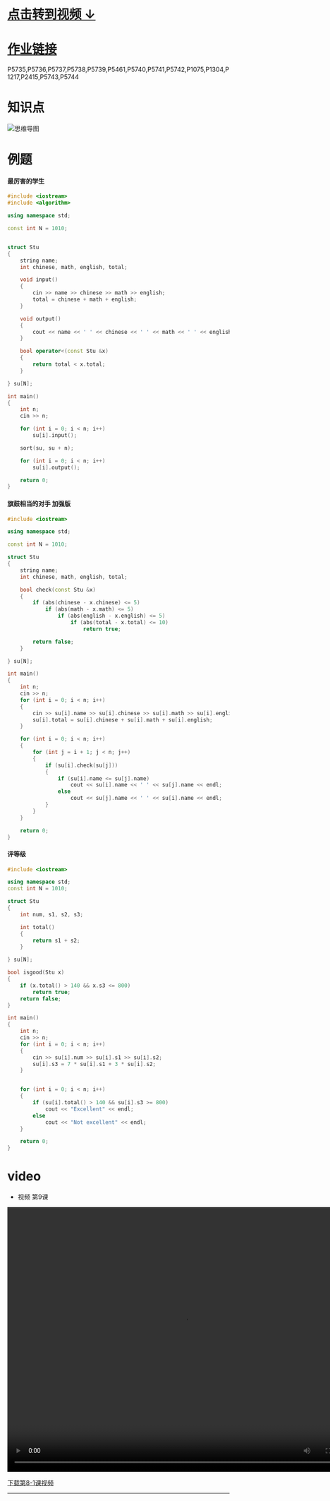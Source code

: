 # [点击转到视频 ↓ ](#video)

# [作业链接]()
P5735,P5736,P5737,P5738,P5739,P5461,P5740,P5741,P5742,P1075,P1304,P1217,P2415,P5743,P5744

#  知识点
![思维导图]()

# 例题

#### 最厉害的学生
```cpp
#include <iostream>
#include <algorithm>

using namespace std;

const int N = 1010;


struct Stu
{
    string name;
    int chinese, math, english, total;

    void input()
    {
        cin >> name >> chinese >> math >> english;
        total = chinese + math + english;
    }

    void output()
    {
        cout << name << ' ' << chinese << ' ' << math << ' ' << english << ' ' << total << endl;
    }

    bool operator<(const Stu &x)
    {
        return total < x.total;
    }

} su[N];

int main()
{
    int n;
    cin >> n;

    for (int i = 0; i < n; i++)
        su[i].input();

    sort(su, su + n);

    for (int i = 0; i < n; i++)
        su[i].output();

    return 0;
}

```
#### 旗鼓相当的对手 加强版
```cpp
#include <iostream>

using namespace std;

const int N = 1010;

struct Stu
{
    string name;
    int chinese, math, english, total;

    bool check(const Stu &x)
    {
        if (abs(chinese - x.chinese) <= 5)
            if (abs(math - x.math) <= 5)
                if (abs(english - x.english) <= 5)
                    if (abs(total - x.total) <= 10)
                        return true;

        return false;
    }

} su[N];

int main()
{
    int n;
    cin >> n;
    for (int i = 0; i < n; i++)
    {
        cin >> su[i].name >> su[i].chinese >> su[i].math >> su[i].english;
        su[i].total = su[i].chinese + su[i].math + su[i].english;
    }

    for (int i = 0; i < n; i++)
    {
        for (int j = i + 1; j < n; j++)
        {
            if (su[i].check(su[j]))
            {
                if (su[i].name <= su[j].name)
                    cout << su[i].name << ' ' << su[j].name << endl;
                else
                    cout << su[j].name << ' ' << su[i].name << endl;
            }
        }
    }

    return 0;
}

```

#### 评等级
```cpp
#include <iostream>

using namespace std;
const int N = 1010;

struct Stu
{
    int num, s1, s2, s3;

    int total()
    {
        return s1 + s2;
    }

} su[N];

bool isgood(Stu x)
{
    if (x.total() > 140 && x.s3 <= 800)
        return true;
    return false;
}

int main()
{
    int n;
    cin >> n;
    for (int i = 0; i < n; i++)
    {
        cin >> su[i].num >> su[i].s1 >> su[i].s2;
        su[i].s3 = 7 * su[i].s1 + 3 * su[i].s2;
    }


    for (int i = 0; i < n; i++)
    {
        if (su[i].total() > 140 && su[i].s3 >= 800)
            cout << "Excellent" << endl;
        else
            cout << "Not excellent" << endl;
    }

    return 0;
}

```


# video

- 视频 第9课

<video src="https://c44bdf47ba484aa98328d13683451955.apig.cn-east-3.huaweicloudapis.com/Vidies/9th.mp4" width="800px" height="600px" controls="controls"></video>

[下载第8-1课视频](https://c44bdf47ba484aa98328d13683451955.apig.cn-east-3.huaweicloudapis.com/Vidies/9th.mp4)



---
